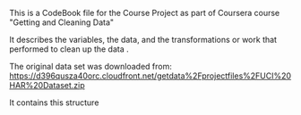 This is a CodeBook file for the Course Project as part of Coursera course
"Getting and Cleaning Data"

It describes the variables, the data, and the transformations or work that  performed to clean up the data .

The original data set was downloaded from:
https://d396qusza40orc.cloudfront.net/getdata%2Fprojectfiles%2FUCI%20HAR%20Dataset.zip

It contains this structure
